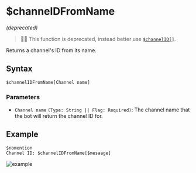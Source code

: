 # $channelDFromName
*(deprecated)*

> 🧙‍♂️ This function is deprecated, instead better use [`$channelID[]`](./channelIDComplex.md).

Returns a channel's ID from its name.

## Syntax
```
$channelIDFromName[Channel name]
```

### Parameters
- `Channel name` `(Type: String || Flag: Required)`: The channel name that the bot will return the channel ID for.

## Example
```
$nomention
Channel ID: $channelIDFromName[$mesaage]
```
![example](https://user-images.githubusercontent.com/113303649/213234524-b2a9979d-9368-42ff-a4e7-428789e6bcde.png)
